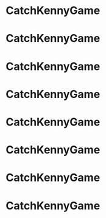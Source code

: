 # CatchKennyGame
# CatchKennyGame
# CatchKennyGame
# CatchKennyGame
# CatchKennyGame
# CatchKennyGame
# CatchKennyGame
# CatchKennyGame
